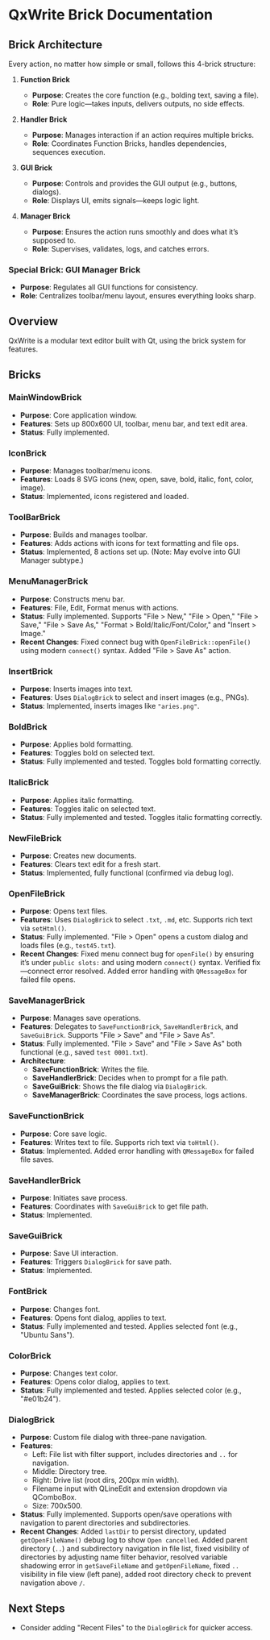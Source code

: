 # QxWrite Brick Documentation

## Brick Architecture
Every action, no matter how simple or small, follows this 4-brick structure:

1. **Function Brick**
   - **Purpose**: Creates the core function (e.g., bolding text, saving a file).
   - **Role**: Pure logic—takes inputs, delivers outputs, no side effects.

2. **Handler Brick**
   - **Purpose**: Manages interaction if an action requires multiple bricks.
   - **Role**: Coordinates Function Bricks, handles dependencies, sequences execution.

3. **GUI Brick**
   - **Purpose**: Controls and provides the GUI output (e.g., buttons, dialogs).
   - **Role**: Displays UI, emits signals—keeps logic light.

4. **Manager Brick**
   - **Purpose**: Ensures the action runs smoothly and does what it’s supposed to.
   - **Role**: Supervises, validates, logs, and catches errors.

### Special Brick: GUI Manager Brick
- **Purpose**: Regulates all GUI functions for consistency.
- **Role**: Centralizes toolbar/menu layout, ensures everything looks sharp.

## Overview
QxWrite is a modular text editor built with Qt, using the brick system for features.

## Bricks

### MainWindowBrick
- **Purpose**: Core application window.
- **Features**: Sets up 800x600 UI, toolbar, menu bar, and text edit area.
- **Status**: Fully implemented.

### IconBrick
- **Purpose**: Manages toolbar/menu icons.
- **Features**: Loads 8 SVG icons (new, open, save, bold, italic, font, color, image).
- **Status**: Implemented, icons registered and loaded.

### ToolBarBrick
- **Purpose**: Builds and manages toolbar.
- **Features**: Adds actions with icons for text formatting and file ops.
- **Status**: Implemented, 8 actions set up. (Note: May evolve into GUI Manager subtype.)

### MenuManagerBrick
- **Purpose**: Constructs menu bar.
- **Features**: File, Edit, Format menus with actions.
- **Status**: Fully implemented. Supports "File > New," "File > Open," "File > Save," "File > Save As," "Format > Bold/Italic/Font/Color," and "Insert > Image."
- **Recent Changes**: Fixed connect bug with `OpenFileBrick::openFile()` using modern `connect()` syntax. Added "File > Save As" action.

### InsertBrick
- **Purpose**: Inserts images into text.
- **Features**: Uses `DialogBrick` to select and insert images (e.g., PNGs).
- **Status**: Implemented, inserts images like `"aries.png"`.

### BoldBrick
- **Purpose**: Applies bold formatting.
- **Features**: Toggles bold on selected text.
- **Status**: Fully implemented and tested. Toggles bold formatting correctly.

### ItalicBrick
- **Purpose**: Applies italic formatting.
- **Features**: Toggles italic on selected text.
- **Status**: Fully implemented and tested. Toggles italic formatting correctly.

### NewFileBrick
- **Purpose**: Creates new documents.
- **Features**: Clears text edit for a fresh start.
- **Status**: Implemented, fully functional (confirmed via debug log).

### OpenFileBrick
- **Purpose**: Opens text files.
- **Features**: Uses `DialogBrick` to select `.txt`, `.md`, etc. Supports rich text via `setHtml()`.
- **Status**: Fully implemented. "File > Open" opens a custom dialog and loads files (e.g., `test45.txt`).
- **Recent Changes**: Fixed menu connect bug for `openFile()` by ensuring it’s under `public slots:` and using modern `connect()` syntax. Verified fix—connect error resolved. Added error handling with `QMessageBox` for failed file opens.

### SaveManagerBrick
- **Purpose**: Manages save operations.
- **Features**: Delegates to `SaveFunctionBrick`, `SaveHandlerBrick`, and `SaveGuiBrick`. Supports "File > Save" and "File > Save As".
- **Status**: Fully implemented. "File > Save" and "File > Save As" both functional (e.g., saved `test 0001.txt`).
- **Architecture**:
  - **SaveFunctionBrick**: Writes the file.
  - **SaveHandlerBrick**: Decides when to prompt for a file path.
  - **SaveGuiBrick**: Shows the file dialog via `DialogBrick`.
  - **SaveManagerBrick**: Coordinates the save process, logs actions.

### SaveFunctionBrick
- **Purpose**: Core save logic.
- **Features**: Writes text to file. Supports rich text via `toHtml()`.
- **Status**: Implemented. Added error handling with `QMessageBox` for failed file saves.

### SaveHandlerBrick
- **Purpose**: Initiates save process.
- **Features**: Coordinates with `SaveGuiBrick` to get file path.
- **Status**: Implemented.

### SaveGuiBrick
- **Purpose**: Save UI interaction.
- **Features**: Triggers `DialogBrick` for save path.
- **Status**: Implemented.

### FontBrick
- **Purpose**: Changes font.
- **Features**: Opens font dialog, applies to text.
- **Status**: Fully implemented and tested. Applies selected font (e.g., "Ubuntu Sans").

### ColorBrick
- **Purpose**: Changes text color.
- **Features**: Opens color dialog, applies to text.
- **Status**: Fully implemented and tested. Applies selected color (e.g., "#e01b24").

### DialogBrick
- **Purpose**: Custom file dialog with three-pane navigation.
- **Features**: 
  - Left: File list with filter support, includes directories and `..` for navigation.
  - Middle: Directory tree.
  - Right: Drive list (root dirs, 200px min width).
  - Filename input with QLineEdit and extension dropdown via QComboBox.
  - Size: 700x500.
- **Status**: Fully implemented. Supports open/save operations with navigation to parent directories and subdirectories.
- **Recent Changes**: Added `lastDir` to persist directory, updated `getOpenFileName()` debug log to show `Open cancelled`. Added parent directory (`..`) and subdirectory navigation in file list, fixed visibility of directories by adjusting name filter behavior, resolved variable shadowing error in `getSaveFileName` and `getOpenFileName`, fixed `..` visibility in file view (left pane), added root directory check to prevent navigation above `/`.

## Next Steps
- Consider adding "Recent Files" to the `DialogBrick` for quicker access.
